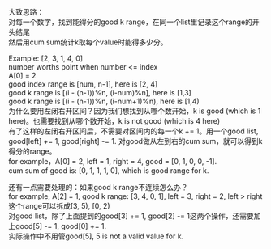 大致思路：   
对每一个数字，找到能得分的good k range，在同一个list里记录这个range的开头结尾   
然后用cum sum统计k取每个value时能得多少分。   


Example: [2, 3, 1, 4, 0]   
number worths point when number <= index   
A[0] = 2   
good index range is [num, n-1], here is [2, 4]    
good k range is [(i - (n-1))%n, (i-num)%n], here is [1,3]   
good k range is [(i - (n-1))%n, (i-num+1)%n), here is [1,4)   
为什么要用左闭右开区间？因为我们想找到从哪个数开始，k is good (which is 1 here)。也需要找到从哪个数开始，k is not good (which is 4 here)    
有了这样的左闭右开区间后，不需要对区间内的每一个k += 1。用一个good list, good[left] += 1, good[right] -= 1. 对good做从左到右的cum sum，就可以得到k得分的range。   
for example，A[0] = 2, left = 1, right = 4, good = [0, 1, 0, 0, -1].   
cum sum of good is: [0, 1, 1, 1, 0], which is good range for k.   

还有一点需要处理的：如果good k range不连续怎么办？   
for example, A[2] = 1,  good k range: [3, 4, 0, 1], left = 3, right = 2, left > right   
这个range可以拆成[3, 5), [0, 2)   
对good list，除了上面提到的good[3] += 1, good[2] -= 1这两个操作，还需要加上good[5] -= 1, good[0] += 1.   
实际操作中不用管good[5], 5 is not a valid value for k.   


